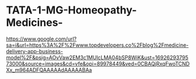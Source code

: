 # TATA-1-MG-Homeopathy-Medicines-

https://www.google.com/url?sa=i&url=https%3A%2F%2Fwww.topdevelopers.co%2Fblog%2Fmedicine-delivery-app-business-model%2F&psig=AOvVaw2EM3c1MUlcLMA04bSP8WiK&ust=1692629379573000&source=images&cd=vfe&opi=89978449&ved=0CBAQjRxqFwoTCNDXx_m964ADFQAAAAAdAAAAABAa
